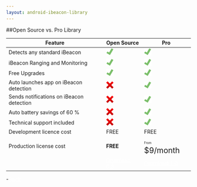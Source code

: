 ```yaml
---
layout: android-ibeacon-library
---
```




##Open Source vs. Pro Library

<style>.featureimg { width:20px; height:20px; margin:0px; }</style>

<table>
	<thead>
		<th>Feature</th>
		<th>Open Source</th>
		<th>Pro</th>
	</thead>
	<tr>
		<td>Detects any standard iBeacon</td>
		<td><img src='/img/check.png' class="featureimg"/></td>
		<td><img src='/img/check.png' class="featureimg"/></td>
	</tr>
	<tr>
		<td>iBeacon Ranging and Monitoring  </td>
		<td><img src='/img/check.png' class="featureimg"/></td>
		<td><img src='/img/check.png' class="featureimg"/></td>
	</tr>
		<tr>
		<td>Free Upgrades</td>
		<td><img src='/img/check.png' class="featureimg"/></td>
		<td><img src='/img/check.png' class="featureimg"/></td>
	</tr>
	<tr>
		<td>Auto launches app on iBeacon detection</td>
		<td><img src='/img/redx.png' class="featureimg"/></td>
		<td><img src='/img/check.png' class="featureimg"/></td>
	</tr>
	<tr>
		<td>Sends notifications on iBeacon detection </td>
		<td><img src='/img/redx.png' class="featureimg"/></td>
		<td><img src='/img/check.png' class="featureimg"/></td>
	</tr>
	<tr>
		<td>Auto battery savings of 60 %</td>
		<td><img src='/img/redx.png' class="featureimg"/></td>
		<td><img src='/img/check.png' class="featureimg"/></td>
	</tr>
	<tr>
		<td>Technical support included</td>
		<td><img src='/img/redx.png' class="featureimg"/></td>
		<td><img src='/img/check.png' class="featureimg"/></td>
	</tr>
	<tr>
		<td>Development licence cost</td>
		<td>FREE</td>
		<td>FREE</td>
	</tr>
	<tr>
		<td>Production license cost</td>
		<td><b>FREE</td>
		<td><span style="font-size: .6em;">From</span><span style="font-size: 1.5em"> $9/month</span></td>
	</tr>
	<tr>
		<td></td>
		<td><a style="color:#fff;" href='http://developer.radiusnetworks.com/ibeacon/android/download.html' class='btn-rad-blue'>Download 0.6</a></td>
		<td><a style="color:#fff;" href='plans.html' class='btn-rad-blue'>Download 1.0</a></td>
	</tr>
</table>
-<a style="color:#fff;" href="/ibeacon/android" class="btn-rad-blue">Back</a>
